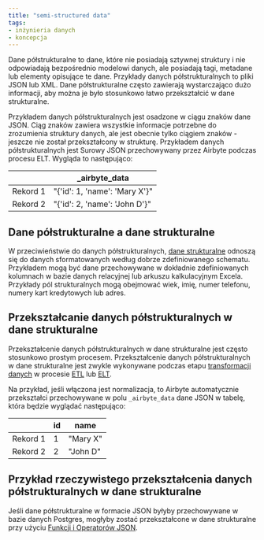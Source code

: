 ```yaml
---
title: "semi-structured data"
tags:
- inżynieria danych
- koncepcja
---
```


Dane półstrukturalne to dane, które nie posiadają sztywnej struktury i nie odpowiadają bezpośrednio modelowi danych, ale posiadają tagi, metadane lub elementy opisujące te dane. Przykłady danych półstrukturalnych to pliki JSON lub XML. Dane półstrukturalne często zawierają wystarczająco dużo informacji, aby można je było stosunkowo łatwo przekształcić w dane strukturalne.

Przykładem danych półstrukturalnych jest osadzone w ciągu znaków dane JSON. Ciąg znaków zawiera wszystkie informacje potrzebne do zrozumienia struktury danych, ale jest obecnie tylko ciągiem znaków - jeszcze nie został przekształcony w strukturę. Przykładem danych półstrukturalnych jest Surowy JSON przechowywany przez Airbyte podczas procesu ELT. Wygląda to następująco:

|               |  **\_airbyte_data**|
|---------| -----------|
|Rekord 1| \"{'id': 1, 'name': 'Mary X'}\" |
|Rekord 2| \"{'id': 2, 'name': 'John D'}\"|

## Dane półstrukturalne a dane strukturalne
W przeciwieństwie do danych półstrukturalnych, [dane strukturalne](notes/dane%20strukturalne.md) odnoszą się do danych sformatowanych według dobrze zdefiniowanego schematu. Przykładem mogą być dane przechowywane w dokładnie zdefiniowanych kolumnach w bazie danych relacyjnej lub arkuszu kalkulacyjnym Excela. Przykłady pól strukturalnych mogą obejmować wiek, imię, numer telefonu, numery kart kredytowych lub adres.

## Przekształcanie danych półstrukturalnych w dane strukturalne

Przekształcenie danych półstrukturalnych w dane strukturalne jest często stosunkowo prostym procesem. Przekształcenie danych półstrukturalnych w dane strukturalne jest zwykle wykonywane podczas etapu [transformacji danych](notes/transformacje%20danych.md) w procesie [ETL](notes/etl.md) lub [ELT](notes/elt.md).

Na przykład, jeśli włączona jest normalizacja, to Airbyte automatycznie przekształci przechowywane w polu `_airbyte_data` dane JSON w tabelę, która będzie wyglądać następująco:

|               |  **id** | **name** |
|---------| -----------|---- |
|Rekord 1| 1 | "Mary X" |
|Rekord 2|2| "John D" |
  
## Przykład rzeczywistego przekształcenia danych półstrukturalnych w dane strukturalne

Jeśli dane półstrukturalne w formacie JSON byłyby przechowywane w bazie danych Postgres, mogłyby zostać przekształcone w dane strukturalne przy użyciu [Funkcji i Operatorów JSON]([https://www.postgresql.org/docs/9.4/functions-json.html](https://www.postgresql.org/docs/9.4/functions-json.html)). 